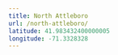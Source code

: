 ```yaml
---
title: North Attleboro
url: /north-attleboro/
latitude: 41.983432400000005
longitude: -71.3328328
---
```

